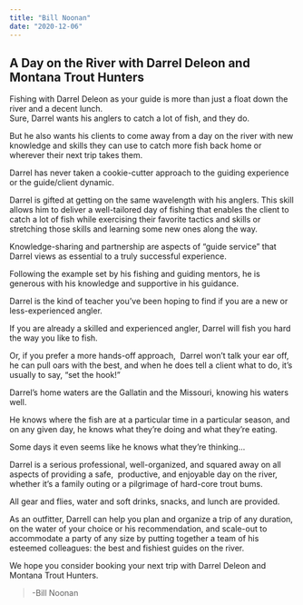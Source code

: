 ```yaml
---
title: "Bill Noonan"
date: "2020-12-06"
---
```


## A Day on the River with Darrel Deleon and Montana Trout Hunters

Fishing with Darrel Deleon as your guide is more than just a float down the river and a decent lunch.  
Sure, Darrel wants his anglers to catch a lot of fish, and they do.

But he also wants his clients to come away from a day on the river with new knowledge and skills they can use to catch more fish back home or wherever their next trip takes them.

Darrel has never taken a cookie-cutter approach to the guiding experience or the guide/client dynamic.

Darrel is gifted at getting on the same wavelength with his anglers. This skill allows him to deliver a well-tailored day of fishing that enables the client to catch a lot of fish while exercising their favorite tactics and skills or stretching those skills and learning some new ones along the way.

Knowledge-sharing and partnership are aspects of “guide service” that Darrel views as essential to a truly successful experience.

Following the example set by his fishing and guiding mentors, he is generous with his knowledge and supportive in his guidance.

Darrel is the kind of teacher you’ve been hoping to find if you are a new or less-experienced angler.

If you are already a skilled and experienced angler, Darrel will fish you hard the way you like to fish.

Or, if you prefer a more hands-off approach,  Darrel won’t talk your ear off, he can pull oars with the best, and when he does tell a client what to do, it’s usually to say, “set the hook!”

Darrel’s home waters are the Gallatin and the Missouri, knowing his waters well.

He knows where the fish are at a particular time in a particular season, and on any given day, he knows what they’re doing and what they’re eating.

Some days it even seems like he knows what they’re thinking...

Darrel is a serious professional, well-organized, and squared away on all aspects of providing a safe,  productive, and enjoyable day on the river, whether it’s a family outing or a pilgrimage of hard-core trout bums.

All gear and flies, water and soft drinks, snacks, and lunch are provided.

As an outfitter, Darrell can help you plan and organize a trip of any duration, on the water of your choice or his recommendation, and scale-out to accommodate a party of any size by putting together a team of his esteemed colleagues: the best and fishiest guides on the river.

We hope you consider booking your next trip with Darrel Deleon and Montana Trout Hunters.

> \-Bill Noonan
